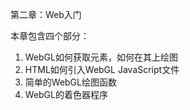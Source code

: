 第二章：Web入门

本章包含四个部分：
1. WebGL如何获取<canvas>元素，如何在其上绘图
2. HTML如何引入WebGL JavaScript文件
3. 简单的WebGL绘图函数
4. WebGL的着色器程序
